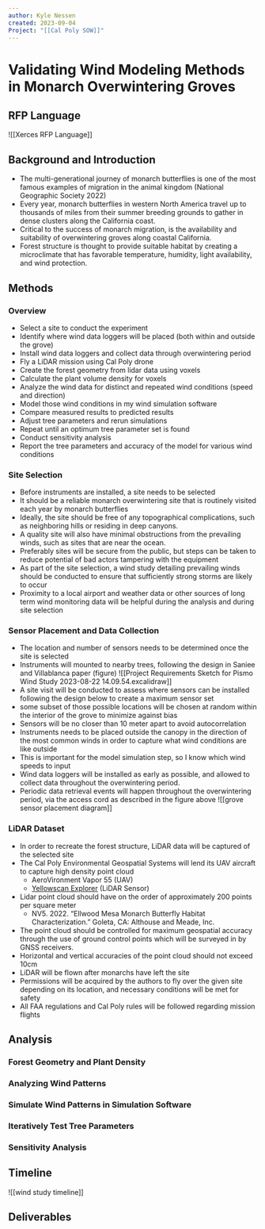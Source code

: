 ```yaml
---
author: Kyle Nessen
created: 2023-09-04
Project: "[[Cal Poly SOW]]"
---
```


# Validating Wind Modeling Methods in Monarch Overwintering Groves
## RFP Language
![[Xerces RFP Language]]
## Background and Introduction
- The multi-generational journey of monarch butterflies is one of the most famous examples of migration in the animal kingdom (National Geographic Society 2022)
- Every year, monarch butterflies in western North America travel up to thousands of miles from their summer breeding grounds to gather in dense clusters along the California coast.
- Critical to the success of monarch migration, is the availability and suitability of overwintering groves along coastal California. 
- Forest structure is thought to provide suitable habitat by creating a microclimate that has favorable temperature, humidity, light availability, and wind protection. 
## Methods
### Overview
- Select a site to conduct the experiment
- Identify where wind data loggers will be placed (both within and outside the grove)
- Install wind data loggers and collect data through overwintering period
- Fly a LiDAR mission using Cal Poly drone
- Create the forest geometry from lidar data using voxels
- Calculate the plant volume density for voxels
- Analyze the wind data for distinct and repeated wind conditions (speed and direction)
- Model those wind conditions in my wind simulation software
- Compare measured results to predicted results
- Adjust tree parameters and rerun simulations
- Repeat until an optimum tree parameter set is found
- Conduct sensitivity analysis
- Report the tree parameters and accuracy of the model for various wind conditions
### Site Selection
- Before instruments are installed, a site needs to be selected
- It should be a reliable monarch overwintering site that is routinely visited each year by monarch butterflies
- Ideally, the site should be free of any topographical complications, such as neighboring hills or residing in deep canyons.
- A quality site will also have minimal obstructions from the prevailing winds, such as sites that are near the ocean. 
- Preferably sites will be secure from the public, but steps can be taken to reduce potential of bad actors tampering with the equipment
- As part of the site selection, a wind study detailing prevailing winds should be conducted to ensure that sufficiently strong storms are likely to occur
- Proximity to a local airport and weather data or other sources of long term wind monitoring data will be helpful during the analysis and during site selection
### Sensor Placement and Data Collection
- The location and number of sensors needs to be determined once the site is selected
- Instruments will mounted to nearby trees, following the design in Saniee and Villablanca paper (figure)
![[Project Requirements Sketch for Pismo Wind Study 2023-08-22 14.09.54.excalidraw]]
-  A site visit will be conducted to assess where sensors can be installed following the design below to create a maximum sensor set
- some subset of those possible locations will be chosen at random within the interior of the grove to minimize against bias
- Sensors will be no closer than 10 meter apart to avoid autocorrelation
- Instruments needs to be placed outside the canopy in the direction of the most common winds in order to capture what wind conditions are like outside
- This is important for the model simulation step, so I know which wind speeds to input 
- Wind data loggers will be installed as early as possible, and allowed to collect data throughout the overwintering period. 
- Periodic data retrieval events will happen throughout the overwintering period, via the access cord as described in the figure above
![[grove sensor placement diagram]]
### LiDAR Dataset
- In order to recreate the forest structure, LiDAR data will be captured of the selected site
- The Cal Poly Environmental Geospatial Systems will lend its UAV aircraft to capture high density point cloud
	- AeroVironment Vapor 55 (UAV)
	- [Yellowscan Explorer](https://www.yellowscan.com/products/explorer/) (LiDAR Sensor)
- Lidar point cloud should have on the order of approximately 200 points per square meter
	- NV5. 2022. “Ellwood Mesa Monarch Butterfly Habitat Characterization.” Goleta, CA: Althouse and Meade, Inc.
- The point cloud should be controlled for maximum geospatial accuracy through the use of ground control points which will be surveyed in by GNSS receivers.
- Horizontal and vertical accuracies of the point cloud should not exceed 10cm
- LiDAR will be flown after monarchs have left the site
- Permissions will be acquired by the authors to fly over the given site depending on its location, and necessary conditions will be met for safety
- All FAA regulations and Cal Poly rules will be followed regarding mission flights
## Analysis
### Forest Geometry and Plant Density

### Analyzing Wind Patterns
### Simulate Wind Patterns in Simulation Software
### Iteratively Test Tree Parameters
### Sensitivity Analysis

## Timeline
![[wind study timeline]]
## Deliverables


